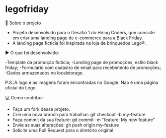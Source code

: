 # legofriday

📑 Sobre o projeto
- Projeto desenvolvido para o Desafio 1 do Hiring Coders, que consiste em criar uma landing page de e-commerce para a Black Friday.
- A landing page fictícia foi inspirada na loja de brinquedos Lego®.

▶️ O que foi desenvolvido:

  -Template da promoção fictícia;
  -Landing page de promoções, estilo black friday;
  -Formulário com cadastro de email para recebimento de promoções;
  -Dados armazenados no localstorage.
 
P.S.:A logo e as imagens foram encontradas no Google. Nao é uma página oficial do Lego.

💻 Como contribuir
- Faça um fork desse projeto.
- Crie uma nova branch para trabalhar: git checkout -b my-feature
- Faça commit da sua feature: git commit -m "feature: My new feature"
- Envie as suas alterações: git push origin my-feature
- Solicite uma Pull Request para o diretório original
